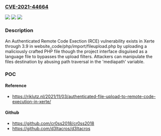 ### [CVE-2021-44664](https://cve.mitre.org/cgi-bin/cvename.cgi?name=CVE-2021-44664)
![](https://img.shields.io/static/v1?label=Product&message=n%2Fa&color=blue)
![](https://img.shields.io/static/v1?label=Version&message=n%2Fa&color=blue)
![](https://img.shields.io/static/v1?label=Vulnerability&message=n%2Fa&color=brighgreen)

### Description

An Authenticated Remote Code Exection (RCE) vulnerability exists in Xerte through 3.9 in website_code/php/import/fileupload.php by uploading a maliciously crafted PHP file though the project interface disguised as a language file to bypasses the upload filters. Attackers can manipulate the files destination by abusing path traversal in the 'mediapath' variable.

### POC

#### Reference
- https://riklutz.nl/2021/11/03/authenticated-file-upload-to-remote-code-execution-in-xerte/

#### Github
- https://github.com/cr0ss2018/cr0ss2018
- https://github.com/d3ltacros/d3ltacros

